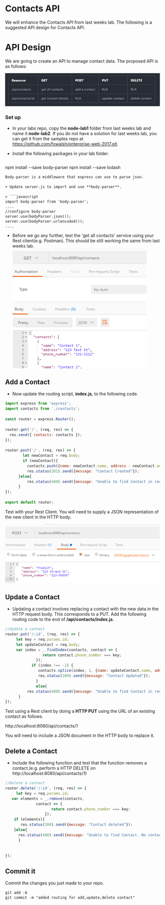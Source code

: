 # Contacts API
We will enhance the Contacts API from last weeks lab. The following is a suggested API design for Contacts API.


# API Design
We are going to create an API to manage contact data. The proposed API is as follows:



![Contacts API](./img/contacts_api.png)

### Set up

+ In your labs repo, copy the **node-lab1** folder from last weeks lab and name it **node-lab2**. If you do not have a solution for last weeks lab, you can get it from the samples repo at https://github.com/fxwalsh/enterprise-web-2017.git.

+ Install the following packages in your lab folder.

> ```script
npm install --save body-parser
npm install --save lodash
```
Body-parser is a middleware that express can use to parse json.

+ Update server.js to import and use **body-parser**.

> ```javascript
import body-parser from 'body-parser';
....
//configure body-parser
server.use(bodyParser.json());
server.use(bodyParser.urlencoded());
....
```

+ Before we go any further, test the 'get all contacts' service using your Rest client(e.g. Postman). This should be still working the same from last weeks lab.
![contacts API](./img/contacts_api_1.png)


## Add a Contact
+ Now update the routing script, **index.js**, to the following code.

```javascript
import express from 'express';
import contacts from './contacts';

const router = express.Router();

router.get('/', (req, res) => {
  res.send({ contacts: contacts });
});

router.post('/', (req, res) => {
		let newContact = req.body;
		if (newContact){
          contacts.push({name: newContact.name, address : newContact.address, phone_number: newContact.phone_number }) ;
          res.status(201).send({message: "Contact Created"});
      }else{
      	  res.status(400).send({message: "Unable to find Contact in request. No Contact Found in body"});
      }
});

export default router;
```

Test with your Rest Client. You will need to supply a JSON representation of the new client in the HTTP body.

![Contacts post](./img/contacts_post.png)



## Update a Contact
+ Updating a contact involves replacing a contact with the new data in the HTTP request body. This corresponds to a PUT. Add the following routing code to the end of **/api/contacts/index.js**.


```javascript
//Update a contact
router.put('/:id', (req, res) => {
	 let key = req.params.id;
	 let updateContact = req.body;
	 var index = _.findIndex(contacts, contact => {
                 return contact.phone_number === key;
              });
            if (index !== -1) {
               contacts.splice(index, 1, {name: updateContact.name, address: updateContact.address, phone_number: updateContact.phone_number});
               res.status(200).send({message: "Contact Updated"});
              }
              else{
          res.status(400).send({message: "Unable to find Contact in request. No Contact Found in body"}) ;
      }
});

```

Test using a Rest client by doing a **HTTP PUT** using
the  URL of an existing contact as follows.

 http://localhost:8080/api/contacts/1

 You will need to include a JSON document in the HTTP body to replace it.  

## Delete a Contact

+ Include the following function and test that the function removes a contact.(e.g. perform a HTTP DELETE on http://localhost:8080/api/contacts/1)

```javascript
//Delete a contact
router.delete('/:id', (req, res) => {
	 let key = req.params.id;
   var elements = _.remove(contacts,
              contact => {
                     return contact.phone_number === key;
                  });
    if (elements){
       res.status(200).send({message: "Contact deleted"});
    }else{
      res.status(400).send({message: "Unable to find Contact. No contact Deleted"}) ;
	  }


});
```
## Commit it

Commit the changes you just made to your repo.

```
git add -A
git commit -m "added routing for add,update,delete contact"
```
